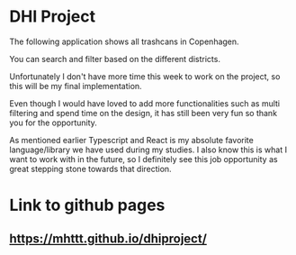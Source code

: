 # DHI Project

The following application shows all trashcans in Copenhagen.

You can search and filter based on the different districts.

Unfortunately I don't have more time this week to work on the project, so this will be my final implementation.

Even though I would have loved to add more functionalities such as multi filtering and spend time on the design, it has still been very fun so thank you for the opportunity.

As mentioned earlier Typescript and React is my absolute favorite language/library we have used during my studies. I also know this is what I want to work with in the future, so I definitely see this job opportunity as great stepping stone towards that direction.

# Link to github pages

## https://mhttt.github.io/dhiproject/
